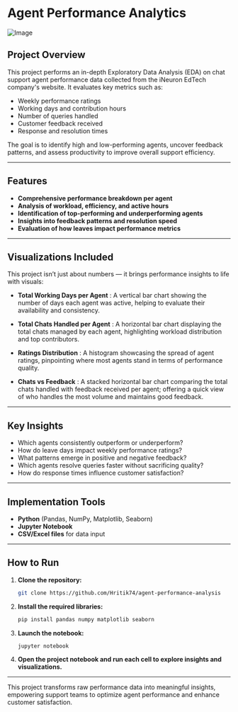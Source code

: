 # Agent Performance Analytics  

![Image](https://github.com/user-attachments/assets/903b940e-0a7c-4adf-bcbe-d8138a7a9f23)

## Project Overview  
This project performs an in-depth Exploratory Data Analysis (EDA) on chat support agent performance data collected from the iNeuron EdTech company's website. It evaluates key metrics such as:  
- Weekly performance ratings 
- Working days and contribution hours  
- Number of queries handled  
- Customer feedback received  
- Response and resolution times  

The goal is to identify high and low-performing agents, uncover feedback patterns, and assess productivity to improve overall support efficiency.  

---

## Features  
- **Comprehensive performance breakdown per agent**  
- **Analysis of workload, efficiency, and active hours**  
- **Identification of top-performing and underperforming agents**  
- **Insights into feedback patterns and resolution speed**  
- **Evaluation of how leaves impact performance metrics**  

---

## Visualizations Included  
This project isn’t just about numbers — it brings performance insights to life with visuals:  

- **Total Working Days per Agent** : A vertical bar chart showing the number of days each agent was active, helping to evaluate their availability and consistency.

- **Total Chats Handled per Agent** : A horizontal bar chart displaying the total chats managed by each agent, highlighting workload distribution and top contributors.

- **Ratings Distribution** : A histogram showcasing the spread of agent ratings, pinpointing where most agents stand in terms of performance quality.

- **Chats vs Feedback** : A stacked horizontal bar chart comparing the total chats handled with feedback received per agent; offering a quick view of who handles the most volume and maintains good feedback.  



---

## Key Insights  
- Which agents consistently outperform or underperform?  
- How do leave days impact weekly performance ratings?  
- What patterns emerge in positive and negative feedback?  
- Which agents resolve queries faster without sacrificing quality?  
- How do response times influence customer satisfaction?  

---

## Implementation Tools 
- **Python** (Pandas, NumPy, Matplotlib, Seaborn)  
- **Jupyter Notebook**  
- **CSV/Excel files** for data input  

---

## How to Run  
1. **Clone the repository:**  
    ```bash
    git clone https://github.com/Hritik74/agent-performance-analysis
    ```  

2. **Install the required libraries:**  
    ```bash
    pip install pandas numpy matplotlib seaborn
    ```  

3. **Launch the notebook:**  
    ```bash
    jupyter notebook
    ```  

4. **Open the project notebook and run each cell to explore insights and visualizations.**  

---

This project transforms raw performance data into meaningful insights, empowering support teams to optimize agent performance and enhance customer satisfaction.  
